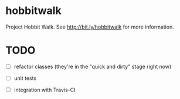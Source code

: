 # hobbitwalk
Project Hobbit Walk. See http://bit.ly/hobbitwalk for more information.

# TODO
 * [ ] refactor classes (they're in the "quick and dirty" stage right now)
 * [ ] unit tests
 * [ ] integration with Travis-CI

